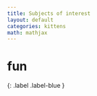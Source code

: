 ```yaml
---
title: Subjects of interest
layout: default
categories: kittens
math: mathjax
---
```


# fun
{: .label .label-blue }
